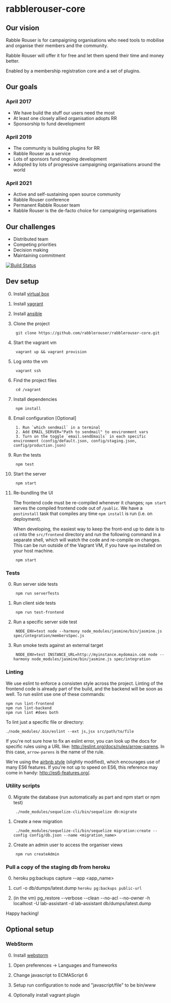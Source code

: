 # rabblerouser-core

## Our vision

Rabble Rouser is for campaigning organisations who need tools to mobilise and organise their members and the community.

Rabble Rouser will offer it for free and let them spend their time and money better.

Enabled by a membership registration core and a set of plugins.

## Our goals

### April 2017

* We have build the stuff our users need the most
* At least one closely allied organisation adopts RR
* Sponsorship to fund development

### April 2019

* The community is building plugins for RR
* Rabble Rouser as a service
* Lots of sponsors fund ongoing development
* Adopted by lots of progressive campaigning organisations around the world

### April 2021

* Active and self-sustaining open source community
* Rabble Rouser conference
* Permanent Rabble Rouser team
* Rabble Rouser is the de-facto choice for campaigning organisations

## Our challenges

* Distributed team
* Competing priorities
* Decision making
* Maintaining commitment


[![Build Status](https://snap-ci.com/rabblerouser/rabblerouser-core/branch/master/build_image)](https://snap-ci.com/rabblerouser/rabblerouser-core/branch/master)

## Dev setup

0. Install [virtual box](https://www.virtualbox.org/)
0. Install [vagrant](https://www.vagrantup.com/downloads.html)
0. Install [ansible](https://docs.ansible.com/ansible/intro_installation.html)
0. Clone the project

        git clone https://github.com/rabblerouser/rabblerouser-core.git

0. Start the vagrant vm

        vagrant up && vagrant provision

0. Log onto the vm

        vagrant ssh

0. Find the project files

        cd /vagrant

0. Install dependencies

        npm install

0. Email configuration [Optional]

        1. Run `which sendmail` in a terminal
        2. Add EMAIL_SERVER="Path to sendmail" to environment vars
        3. Turn on the toggle `email.sendEmails` in each specific environment (config/default.json, config/staging.json, config/production.json)

0. Run the tests

        npm test

0. Start the server

        npm start

0. Re-bundling the UI

    The frontend code must be re-compiled whenever it changes; `npm start` serves the compiled frontend code out of `/public`. We have a `postinstall` task that compiles any time `npm install` is run (i.e. on deployment).

    When developing, the easiest way to keep the front-end up to date is to `cd` into the `src/frontend` directory and run the following command in a separate shell, which will watch the code and re-compile on changes. This can be run outside of the Vagrant VM, if you have `npm` installed on your host machine.

        npm start

### Tests

0. Run server side tests

        npm run serverTests

0. Run client side tests

        npm run test-frontend

0. Run a specific server side test

        NODE_ENV=test node --harmony node_modules/jasmine/bin/jasmine.js spec/integration/membersSpec.js

0. Run smoke tests against an external target

        NODE_ENV=test INSTANCE_URL=http://myinstance.mydomain.com node --harmony node_modules/jasmine/bin/jasmine.js spec/integration

### Linting

We use eslint to enforce a consisten style across the project. Linting of the frontend code is already part of the build, and the backend will be soon as well. To run eslint use one of these commands:

    npm run lint-frontend
    npm run lint-backend
    npm run lint #does both

To lint just a specific file or directory:

    ./node_modules/.bin/eslint --ext js,jsx src/path/to/file

If you're not sure how to fix an eslint error, you can look up the docs for specific rules using a URL like: http://eslint.org/docs/rules/arrow-parens. In this case, `arrow-parens` is the name of the rule.

We're using the [airbnb style](https://github.com/airbnb/javascript/tree/master/packages/eslint-config-airbnb) (slightly modified), which encourages use of many ES6 features. If you're not up to speed on ES6, this reference may come in handy: http://es6-features.org/.

### Utility scripts

0. Migrate the database (run automatically as part and npm start or npm test)

        ./node_modules/sequelize-cli/bin/sequelize db:migrate

0. Create a new migration

        ./node_modules/sequelize-cli/bin/sequelize migration:create --config config/db.json --name <migration_name>


0. Create an admin user to access the organiser views

        npm run createAdmin

### Pull a copy of the staging db from heroku

0. heroku pg:backups capture --app <app_name>

0. curl -o db/dumps/latest.dump `heroku pg:backups public-url`

0. (in the vm) pg_restore --verbose --clean --no-acl --no-owner -h localhost -U lab-assistant -d lab-assistant db/dumps/latest.dump

Happy hacking!

## Optional setup

### WebStorm

0. Install [webstorm](https://www.jetbrains.com/webstorm/download/)

0. Open preferences -> Languages and frameworks

0. Change javascript to ECMAScript 6

0. Setup run configuration to node and "javascript/file" to be bin/www

0. Optionally install vagrant plugin


